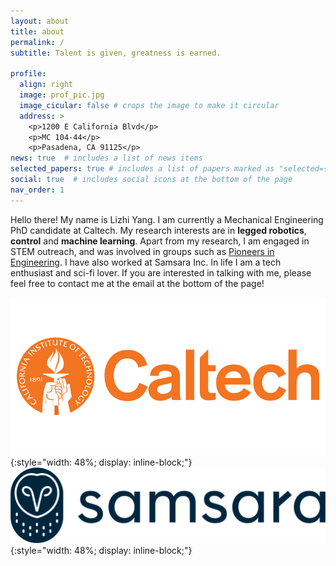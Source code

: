 ```yaml
---
layout: about
title: about
permalink: /
subtitle: Talent is given, greatness is earned.

profile:
  align: right
  image: prof_pic.jpg
  image_cicular: false # crops the image to make it circular
  address: >
    <p>1200 E California Blvd</p>
    <p>MC 104-44</p>
    <p>Pasadena, CA 91125</p>
news: true  # includes a list of news items
selected_papers: true # includes a list of papers marked as "selected={true}"
social: true  # includes social icons at the bottom of the page
nav_order: 1
---
```


Hello there! My name is Lizhi Yang. I am currently a Mechanical Engineering PhD candidate at Caltech. My research interests are in **legged robotics**, **control** and **machine learning**. Apart from my research, I am engaged in STEM outreach, and was involved in groups such as [Pioneers in Engineering](https://pioneers.berkeley.edu/). I have also worked at Samsara Inc. In life I am a tech enthusiast and sci-fi lover. If you are interested in talking with me, please feel free to contact me at the email at the bottom of the page!
<!-- ![caltech](/assets/img/caltech.png)![samsara](/assets/img/samsara.png) -->
![first image](/assets/img/caltech.png){:style="width: 48%; display: inline-block;"} ![second image](/assets/img/samsara.png){:style="width: 48%; display: inline-block;"}
<!-- Write your biography here. Tell the world about yourself. Link to your favorite [subreddit](http://reddit.com). You can put a picture in, too. The code is already in, just name your picture `prof_pic.jpg` and put it in the `img/` folder.

Put your address / P.O. box / other info right below your picture. You can also disable any these elements by editing `profile` property of the YAML header of your `_pages/about.md`. Edit `_bibliography/papers.bib` and Jekyll will render your [publications page](/al-folio/publications/) automatically.

Link to your social media connections, too. This theme is set up to use [Font Awesome icons](http://fortawesome.github.io/Font-Awesome/) and [Academicons](https://jpswalsh.github.io/academicons/), like the ones below. Add your Facebook, Twitter, LinkedIn, Google Scholar, or just disable all of them. -->
